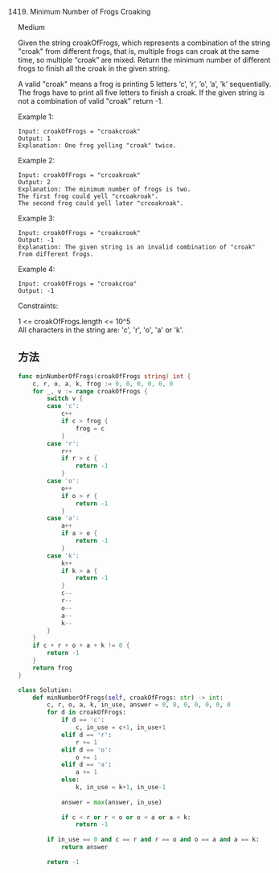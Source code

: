 1419. Minimum Number of Frogs Croaking


Medium


Given the string croakOfFrogs, which represents a combination of the string "croak" from different frogs, that is, multiple frogs can croak at the same time, so multiple “croak” are mixed. Return the minimum number of different frogs to finish all the croak in the given string.

A valid "croak" means a frog is printing 5 letters ‘c’, ’r’, ’o’, ’a’, ’k’ sequentially. The frogs have to print all five letters to finish a croak. If the given string is not a combination of valid "croak" return -1.

 

Example 1:

```
Input: croakOfFrogs = "croakcroak"
Output: 1 
Explanation: One frog yelling "croak" twice.
```

Example 2:

```
Input: croakOfFrogs = "crcoakroak"
Output: 2 
Explanation: The minimum number of frogs is two. 
The first frog could yell "crcoakroak".
The second frog could yell later "crcoakroak".
```

Example 3:

```
Input: croakOfFrogs = "croakcrook"
Output: -1
Explanation: The given string is an invalid combination of "croak" from different frogs.
```

Example 4:

```
Input: croakOfFrogs = "croakcroa"
Output: -1
```
 

Constraints:

1 <= croakOfFrogs.length <= 10^5  
All characters in the string are: 'c', 'r', 'o', 'a' or 'k'.

## 方法

```go
func minNumberOfFrogs(croakOfFrogs string) int {
	c, r, o, a, k, frog := 0, 0, 0, 0, 0, 0
	for _, v := range croakOfFrogs {
		switch v {
		case 'c':
			c++
			if c > frog {
				frog = c
			}
		case 'r':
			r++
			if r > c {
				return -1
			}
		case 'o':
			o++
			if o > r {
				return -1
			}
		case 'a':
			a++
			if a > o {
				return -1
			}
		case 'k':
			k++
			if k > a {
				return -1
			}
			c--
			r--
			o--
			a--
			k--
		}
	}
	if c + r + o + a + k != 0 {
		return -1
	}
	return frog
}
```



```python
class Solution:
    def minNumberOfFrogs(self, croakOfFrogs: str) -> int:
        c, r, o, a, k, in_use, answer = 0, 0, 0, 0, 0, 0, 0
        for d in croakOfFrogs:
            if d == 'c':
                c, in_use = c+1, in_use+1
            elif d == 'r':
                r += 1
            elif d == 'o':
                o += 1
            elif d == 'a':
                a += 1
            else:
                k, in_use = k+1, in_use-1
                
            answer = max(answer, in_use)
            
            if c < r or r < o or o < a or a < k:
                return -1
            
        if in_use == 0 and c == r and r == o and o == a and a == k:
            return answer
        
        return -1
```